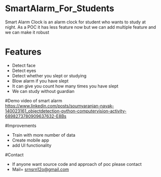 # SmartAlarm_For_Students
Smart Alarm Clock is an alarm clock for student who wants to study at night. As a POC it  has less feature now but we can add multiple feature and we can make it robust 

# Features
* Detect face 
* Detect eyes
* Detect whether you slept or studying 
* Blow alarm if you have slept 
* It can give you count how many times you have slept 
* We can study without guardian

#Demo video of smart alarm
https://www.linkedin.com/posts/soumyaranjan-nayak-140023161_objectdetection-python-computervision-activity-6898273780909637632-E8Bs

#Improvements
* Train with  more number of data
* Create mobile app
* add UI functionality 

#Contact
* If anyone want source code and approach of poc please contact
* Mail= srnsrn12o@gmail.com
